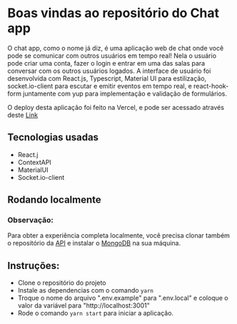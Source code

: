 # Boas vindas ao repositório do Chat app

  O chat app, como o nome já diz, é uma aplicação web de chat onde você pode se comunicar com outros usuários em tempo real! Nela o usuário pode criar uma conta, fazer o login e entrar em uma das salas para conversar com os outros usuários logados. A interface de usuário foi desenvolvida com React.js, Typescript, Material UI para estilização, socket.io-client para escutar e emitir eventos em tempo real, e react-hook-form juntamente com yup para implementação e validação de formulários.
  
  O deploy desta aplicação foi feito na Vercel, e pode ser acessado através deste <a href="https://chat-app-inaciogu.vercel.app/">Link</a>

## Tecnologias usadas
  - React.j
  - ContextAPI
  - MaterialUI
  - Socket.io-client

## Rodando localmente
   ### Observação:
   <p>Para obter a experiência completa localmente, você precisa clonar também o repositório da <a href="https://github.com/inaciogu/Chat-API">API</a> e instalar o <a href="https://www.mongodb.com/docs/manual/installation/">MongoDB</a> na sua máquina.</p>
   
   ## Instruções:
  
  - Clone o repositório do projeto
  - Instale as dependencias com o comando `yarn`
  - Troque o nome do arquivo ".env.example" para ".env.local" e coloque o valor da variável para "http://localhost:3001"
  - Rode o comando `yarn start` para iniciar a aplicação.
